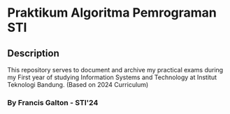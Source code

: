 # Praktikum Algoritma Pemrograman STI
## Description
This repository serves to document and archive my practical exams during my First year of studying Information Systems and Technology at Institut Teknologi Bandung. (Based on 2024 Curriculum)

### By Francis Galton - STI'24
